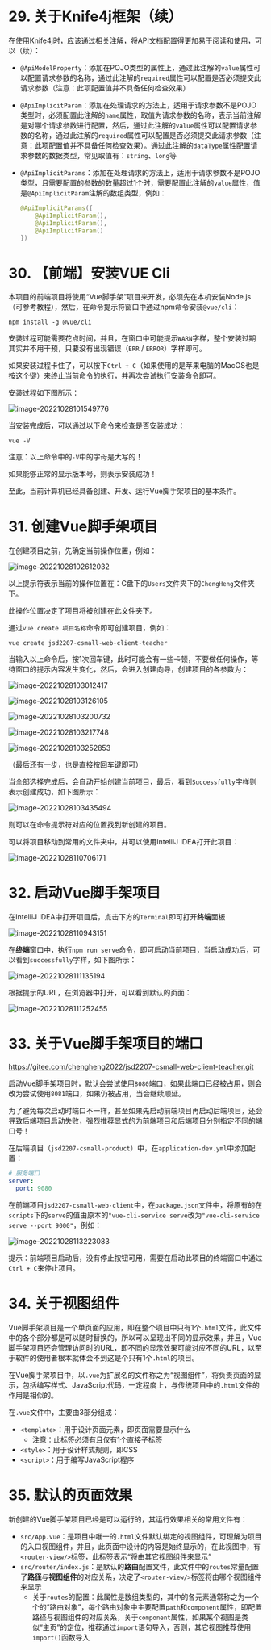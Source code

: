 # 29. 关于Knife4j框架（续）

在使用Knife4j时，应该通过相关注解，将API文档配置得更加易于阅读和使用，可以（续）：

- `@ApiModelProperty`：添加在POJO类型的属性上，通过此注解的`value`属性可以配置请求参数的名称，通过此注解的`required`属性可以配置是否必须提交此请求参数（注意：此项配置值并不具备任何检查效果）

- `@ApiImplicitParam`：添加在处理请求的方法上，适用于请求参数不是POJO类型时，必须配置此注解的`name`属性，取值为请求参数的名称，表示当前注解是对哪个请求参数进行配置，然后，通过此注解的`value`属性可以配置请求参数的名称，通过此注解的`required`属性可以配置是否必须提交此请求参数（注意：此项配置值并不具备任何检查效果）。通过此注解的`dataType`属性配置请求参数的数据类型，常见取值有：`string`、`long`等

- `@ApiImplicitParams`：添加在处理请求的方法上，适用于请求参数不是POJO类型，且需要配置的参数的数量超过1个时，需要配置此注解的`value`属性，值是`@ApiImplicitParam`注解的数组类型，例如：

  ```java
  @ApiImplicitParams({
      @ApiImplicitParam(),
      @ApiImplicitParam(),
      @ApiImplicitParam()
  })
  ```

# 30. 【前端】安装VUE Cli

本项目的前端项目将使用“Vue脚手架”项目来开发，必须先在本机安装Node.js（可参考教程），然后，在命令提示符窗口中通过npm命令安装`@vue/cli`：

```
npm install -g @vue/cli
```

安装过程可能需要花点时间，并且，在窗口中可能提示`WARN`字样，整个安装过期其实并不用干预，只要没有出现错误（`ERR` / `ERROR`）字样即可。

如果安装过程卡住了，可以按下`Ctrl + C`（如果使用的是苹果电脑的MacOS也是按这个键）来终止当前命令的执行，并再次尝试执行安装命令即可。

安装过程如下图所示：

![image-20221028101549776](images/image-20221028101549776.png)

当安装完成后，可以通过以下命令来检查是否安装成功：

```
vue -V
```

注意：以上命令中的`-V`中的字母是大写的！

如果能够正常的显示版本号，则表示安装成功！

至此，当前计算机已经具备创建、开发、运行Vue脚手架项目的基本条件。

# 31. 创建Vue脚手架项目

在创建项目之前，先确定当前操作位置，例如：

![image-20221028102612032](images/image-20221028102612032.png)

以上提示符表示当前的操作位置在：C盘下的`Users`文件夹下的`ChengHeng`文件夹下。

此操作位置决定了项目将被创建在此文件夹下。

通过`vue create 项目名称`命令即可创建项目，例如：

```
vue create jsd2207-csmall-web-client-teacher
```

当输入以上命令后，按1次回车键，此时可能会有一些卡顿，不要做任何操作，等待窗口的提示内容发生变化，然后，会进入创建向导，创建项目的各参数为：

![image-20221028103012417](images/image-20221028103012417.png)

![image-20221028103126105](images/image-20221028103126105.png)

![image-20221028103200732](images/image-20221028103200732.png)

![image-20221028103217748](images/image-20221028103217748.png)

![image-20221028103252853](images/image-20221028103252853.png)

（最后还有一步，也是直接按回车键即可）

当全部选择完成后，会自动开始创建当前项目，最后，看到`Successfully`字样则表示创建成功，如下图所示：

![image-20221028103435494](images/image-20221028103435494.png)

则可以在命令提示符对应的位置找到新创建的项目。

可以将项目移动到常用的文件夹中，并可以使用IntelliJ IDEA打开此项目：

![image-20221028110706171](images/image-20221028110706171.png)

# 32. 启动Vue脚手架项目

在IntelliJ IDEA中打开项目后，点击下方的`Terminal`即可打开**终端**面板

![image-20221028110943151](images/image-20221028110943151.png)

在**终端**窗口中，执行`npm run serve`命令，即可启动当前项目，当启动成功后，可以看到`successfully`字样，如下图所示：

![image-20221028111135194](images/image-20221028111135194.png)

根据提示的URL，在浏览器中打开，可以看到默认的页面：

![image-20221028111252455](images/image-20221028111252455.png)

# 33. 关于Vue脚手架项目的端口

https://gitee.com/chengheng2022/jsd2207-csmall-web-client-teacher.git

启动Vue脚手架项目时，默认会尝试使用`8080`端口，如果此端口已经被占用，则会改为尝试使用`8081`端口，如果仍被占用，当会继续顺延。

为了避免每次启动时端口不一样，甚至如果先启动前端项目再启动后端项目，还会导致后端项目启动失败，强烈推荐显式的为前端项目和后端项目分别指定不同的端口号！

在后端项目（`jsd2207-csmall-product`）中，在`application-dev.yml`中添加配置：

```yaml
# 服务端口
server:
  port: 9080
```

在前端项目`jsd2207-csmall-web-client`中，在`package.json`文件中，将原有的在`scripts`下的`serve`的值由原本的`"vue-cli-service serve`改为`"vue-cli-service serve --port 9000"`，例如：

![image-20221028113223083](images/image-20221028113223083.png)

提示：前端项目启动后，没有停止按钮可用，需要在启动此项目的终端窗口中通过`Ctrl + C`来停止项目。

# 34. 关于视图组件

Vue脚手架项目是一个单页面的应用，即在整个项目中只有1个`.html`文件，此文件中的各个部分都是可以随时替换的，所以可以呈现出不同的显示效果，并且，Vue脚手架项目还会管理访问时的URL，即不同的显示效果可能对应不同的URL，以至于软件的使用者根本就体会不到这是个只有1个`.html`的项目。

在Vue脚手架项目中，以`.vue`为扩展名的文件称之为“视图组件”，将负责页面的显示，包括编写样式、JavaScript代码，一定程度上，与传统项目中的`.html`文件的作用是相似的。

在`.vue`文件中，主要由3部分组成：

- `<template>`：用于设计页面元素，即页面需要显示什么
  - 注意：此标签必须有且仅有1个直接子标签
- `<style>`：用于设计样式规则，即CSS
- `<script>`：用于编写JavaScript程序

# 35. 默认的页面效果

新创建的Vue脚手架项目已经是可以运行的，其运行效果相关的常用文件有：

- `src/App.vue`：是项目中唯一的`.html`文件默认绑定的视图组件，可理解为项目的入口视图组件，并且，此页面中设计的内容是始终显示的，在此视图中，有`<router-view/>`标签，此标签表示“将由其它视图组件来显示”
- `src/router/index.js`：是默认的**路由**配置文件，此文件中的`routes`常量配置了**路径**与**视图组件**的对应关系，决定了`<router-view/>`标签将由哪个视图组件来显示
  - 关于`routes`的配置：此属性是数组类型的，其中的各元素通常称之为一个个的“路由对象”，每个路由对象中主要配置`path`和`component`属性，即配置路径与视图组件的对应关系，关于`component`属性，如果某个视图是类似“主页”的定位，推荐通过`import`语句导入，否则，其它视图推荐使用`import()`函数导入







